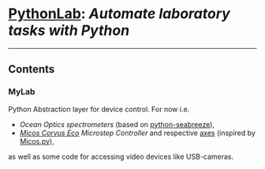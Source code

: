 # [PythonLab](https://github.com/TobiasNils/PythonLab): *Automate laboratory tasks with Python*

---
## Contents


### MyLab
 
Python Abstraction layer for device control. 
For now i.e.

 - *Ocean Optics spectrometers* (based on 
[python-seabreeze](https://github.com/ap--/python-seabreeze)), 
- *[Micos Corvus Eco](http://micosusa.com/old/Con_o_02.html) Microstep Controller* and 
respective [axes](https://www.physikinstrumente.com/en/products/linear-stages/stages-with-stepper-dc-brushless-dc-bldc-motors/vt-80-linear-stage-1206300/) 
(inspired by [Micos.py](https://gist.github.com/pklaus/3955382)),

as well as some code for accessing video devices like USB-cameras. 

